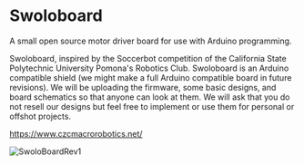# Swoloboard
A small open source motor driver board for use with Arduino programming.

Swoloboard, inspired by the Soccerbot competition of the California State Polytechnic University Pomona's Robotics Club.
Swoloboard is an Arduino compatible shield (we might make a full Arduino compatible board in future revisions). We will be uploading the firmware, some basic designs, and board schematics so that anyone can look at them. We will ask that you do not resell our designs but feel free to implement or use them for personal or offshot projects. 

https://www.czcmacrorobotics.net/

![SwoloBoardRev1](https://github.com/addsandwich/Swoloboard/assets/5283833/112f152b-42e5-4c3a-b522-1b6d4896f74c)

